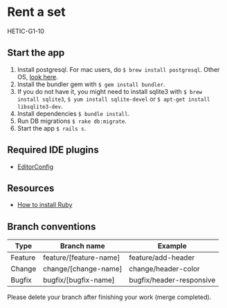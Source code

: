 # Rent a set
HETIC-G1-10

## Start the app
1. Install postgresql. For mac users, do `$ brew install postgresql`. Other OS, [look here](https://stackoverflow.com/questions/6040583/cant-find-the-libpq-fe-h-header-when-trying-to-install-pg-gem).
2. Install the bundler gem with `$ gem install bundler`.
3. If you do not have it, you might need to install sqlite3 with `$ brew install sqlite3`, `$ yum install sqlite-devel` or `$ apt-get install libsqlite3-dev`.
4. Install dependencies `$ bundle install`.
5. Run DB migrations `$ rake db:migrate`.
6. Start the app `$ rails s`.

## Required IDE plugins
- [EditorConfig](http://editorconfig.org)

## Resources
- [How to install Ruby](https://gist.github.com/maxime-d/ad27f0f6607a75639ebcd47afc4ad404)

## Branch conventions
| Type    | Branch name            | Example                  |
|---------|------------------------|--------------------------|
| Feature | feature/[feature-name] | feature/add-header       |
| Change  | change/[change-name]   | change/header-color      |
| Bugfix  | bugfix/[bugfix-name]   | bugfix/header-responsive |

Please delete your branch after finishing your work (merge completed).
